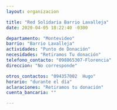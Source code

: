 ```yaml
---
layout: organizacion

title: "Red Solidaria Barrio Lavalleja"
date: 2020-04-05 18:22:40 -0300

departamento: "Montevideo"
barrio: "Barrio Lavalleja"
actividades: "Punto de Donación"
necesidades: "Retiramos Tu donación"
telefono_contacto: "098865307-Florencia"
direccion: "No corresponde"

otros_contactos: "094357002  Hugo"
horario: "durante el día"
aclaraciones: "Retiramos tu donación"
cuenta_bancaria: ""

---
```

